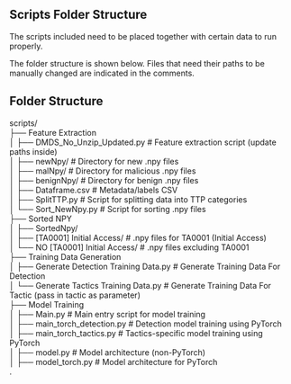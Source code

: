 ## Scripts Folder Structure 

The scripts included need to be placed together with certain data to run properly.

The folder structure is shown below. Files that need their paths to be manually changed are indicated in the comments. 

## Folder Structure

scripts/  
├── Feature Extraction  
│   ├── DMDS_No_Unzip_Updated.py         # Feature extraction script (update paths inside)  
│   ├── newNpy/                          # Directory for new .npy files  
│   ├── malNpy/                          # Directory for malicious .npy files  
│   ├── benignNpy/                          # Directory for benign .npy files  
│   ├── Dataframe.csv                    # Metadata/labels CSV  
│   ├── SplitTTP.py                      # Script for splitting data into TTP categories  
│   └── Sort_NewNpy.py                   # Script for sorting .npy files  
├── Sorted NPY  
│   ├── SortedNpy/  
│       ├── [TA0001] Initial Access/     # .npy files for TA0001 (Initial Access)  
│       └── NO [TA0001] Initial Access/  # .npy files excluding TA0001  
├── Training Data Generation  
│   ├── Generate Detection Training Data.py      # Generate Training Data For Detection  
│   └── Generate Tactics Training Data.py        # Generate Training Data For Tactic (pass in tactic as parameter)  
├── Model Training  
│   ├── Main.py                          # Main entry script for model training  
│   ├── main_torch_detection.py          # Detection model training using PyTorch  
│   ├── main_torch_tactics.py            # Tactics-specific model training using PyTorch  
│   ├── model.py                         # Model architecture (non-PyTorch)  
│   ├── model_torch.py                   # Model architecture for PyTorch  
.
